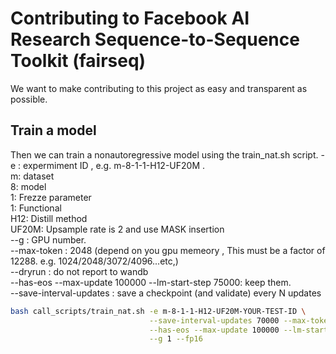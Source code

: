 # Contributing to Facebook AI Research Sequence-to-Sequence Toolkit (fairseq)
We want to make contributing to this project as easy and transparent as
possible.

## Train a model

Then we can train a nonautoregressive model using the train_nat.sh script.
-e : expermiment ID , e.g. m-8-1-1-H12-UF20M . <br>
  m: dataset<br>
  8: model<br>
  1: Frezze parameter<br>
  1: Functional<br>
  H12: Distill method<br>
  UF20M: Upsample rate is 2 and use MASK insertion<br>
--g : GPU number.<br>
--max-token : 2048 (depend on you gpu memeory , This must be a factor of 12288. e.g. 1024/2048/3072/4096...etc,) <br>
--dryrun : do not report to wandb<br>
--has-eos --max-update 100000 --lm-start-step 75000: keep them.<br>
--save-interval-updates : save a checkpoint (and validate) every N updates<br>




```bash
bash call_scripts/train_nat.sh -e m-8-1-1-H12-UF20M-YOUR-TEST-ID \
                               --save-interval-updates 70000 --max-tokens 2048 \
                               --has-eos --max-update 100000 --lm-start-step 75000 \
                               --g 1 --fp16
```